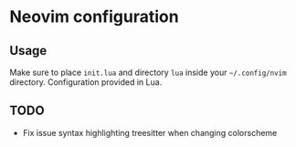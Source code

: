 # Neovim configuration

## Usage

Make sure to place `init.lua` and directory `lua` inside your `~/.config/nvim` directory. Configuration provided in Lua.

## TODO

- Fix issue syntax highlighting treesitter when changing colorscheme
